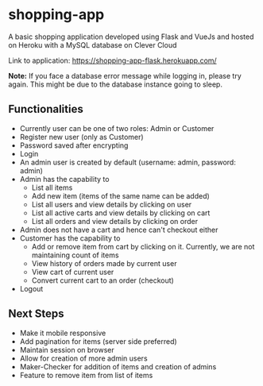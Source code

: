 # shopping-app
A basic shopping application developed using Flask and VueJs and hosted on Heroku with a MySQL database on Clever Cloud

Link to application: https://shopping-app-flask.herokuapp.com/

**Note:** If you face a database error message while logging in, please try again. This might be due to the database instance going to sleep.

## Functionalities
* Currently user can be one of two roles: Admin or Customer
* Register new user (only as Customer)
* Password saved after encrypting
* Login
* An admin user is created by default (username: admin, password: admin)
* Admin has the capability to
  * List all items
  * Add new item (items of the same name can be added)
  * List all users and view details by clicking on user
  * List all active carts and view details by clicking on cart
  * List all orders and view details by clicking on order
* Admin does not have a cart and hence can't checkout either
* Customer has the capability to
  * Add or remove item from cart by clicking on it. Currently, we are not maintaining count of items
  * View history of orders made by current user
  * View cart of current user
  * Convert current cart to an order (checkout)
* Logout 
 

## Next Steps
* Make it mobile responsive
* Add pagination for items (server side preferred)
* Maintain session on browser
* Allow for creation of more admin users
* Maker-Checker for addition of items and creation of admins
* Feature to remove item from list of items
